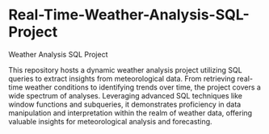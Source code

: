 # Real-Time-Weather-Analysis-SQL-Project

Weather Analysis SQL Project

This repository hosts a dynamic weather analysis project utilizing SQL queries to extract insights from meteorological data. From retrieving real-time weather conditions to identifying trends over time, the project covers a wide spectrum of analyses. Leveraging advanced SQL techniques like window functions and subqueries, it demonstrates proficiency in data manipulation and interpretation within the realm of weather data, offering valuable insights for meteorological analysis and forecasting.

